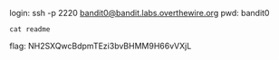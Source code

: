 login: ssh -p 2220 bandit0@bandit.labs.overthewire.org
pwd: bandit0

```
cat readme
```

flag: NH2SXQwcBdpmTEzi3bvBHMM9H66vVXjL